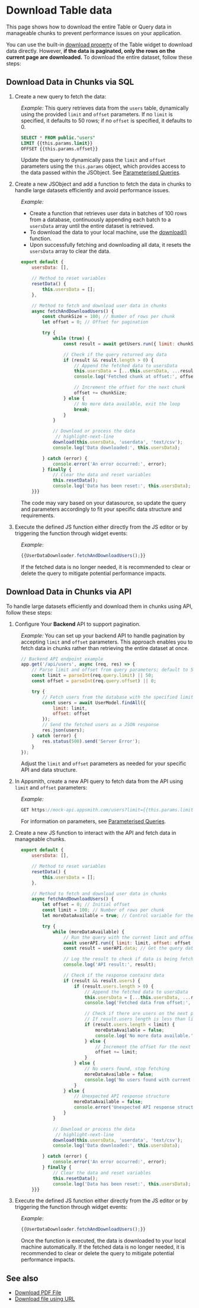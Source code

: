 # Download Table data

This page shows how to download the entire Table or Query data in manageable chunks to prevent performance issues on your application. 

You can use the built-in [download property](/reference/widgets/table#allow-download-boolean) of the Table widget to download data directly. However, **if the data is paginated, only the rows on the current page are downloaded.** To download the entire dataset, follow these steps:


## Download Data in Chunks via SQL

1. Create a new query to fetch the data:

<dd>


*Example:* This query retrieves data from the `users` table, dynamically using the provided `limit` and `offset` parameters. If no `limit` is specified, it defaults to 50 rows; if no `offset` is specified, it defaults to 0.

 ```sql
SELECT * FROM public."users" 
LIMIT {{this.params.limit}} 
OFFSET {{this.params.offset}}
```

Update the query to dynamically pass the `limit` and `offset` parameters using the `this.params` object, which provides access to the data passed within the JSObject. See [Parameterised Queries](/connect-data/concepts/dynamic-queries).

</dd>


2. Create a new JSObject and add a function to fetch the data in chunks to handle large datasets efficiently and avoid performance issues.

<dd>



*Example:*

- Create a function that retrieves user data in batches of 100 rows from a database, continuously appending each batch to a `usersData` array until the entire dataset is retrieved.
- To download the data to your local machine, use the [download()](/reference/appsmith-framework/widget-actions/download) function.
- Upon successfully fetching and downloading all data, it resets the `usersData` array to clear the data.


```js
export default {
    usersData: [],

    // Method to reset variables
    resetData() {
        this.usersData = [];
    },

    // Method to fetch and download user data in chunks
    async fetchAndDownloadUsers() {
        const chunkSize = 100; // Number of rows per chunk
        let offset = 0; // Offset for pagination

        try {
            while (true) {
                const result = await getUsers.run({ limit: chunkSize, offset });

                // Check if the query returned any data
                if (result && result.length > 0) {
                    // Append the fetched data to usersData
                    this.usersData = [...this.usersData, ...result];
                    console.log('Fetched chunk at offset:', offset);

                    // Increment the offset for the next chunk
                    offset += chunkSize;
                } else {
                    // No more data available, exit the loop
                    break;
                }
            }

            // Download or process the data
             // highlight-next-line
            download(this.usersData, 'userdata', 'text/csv');
            console.log('Data downloaded:', this.usersData);

        } catch (error) {
            console.error('An error occurred:', error);
        } finally {
            // Clear the data and reset variables
            this.resetData();
            console.log('Data has been reset:', this.usersData);
    }}}
```

The code may vary based on your datasource, so update the query and parameters accordingly to fit your specific data structure and requirements.


</dd>

3. Execute the defined JS function either directly from the JS editor or by triggering the function through widget events:

<dd>

*Example*:

```js
{{UserDataDownloader.fetchAndDownloadUsers();}}
```

If the fetched data is no longer needed, it is recommended to clear or delete the query to mitigate potential performance impacts.

</dd>


## Download Data in Chunks via API

To handle large datasets efficiently and download them in chunks using API, follow these steps:

1. Configure Your **Backend** API to support pagination.


<dd>

*Example:* You can set up your backend API to handle pagination by accepting `limit` and `offset` parameters. This approach enables you to fetch data in chunks rather than retrieving the entire dataset at once.


```js
// Backend API endpoint example
app.get('/api/users', async (req, res) => {
    // Parse limit and offset from query parameters; default to 50 and 0 if not provided
    const limit = parseInt(req.query.limit) || 50;
    const offset = parseInt(req.query.offset) || 0;

    try {
        // Fetch users from the database with the specified limit and offset
        const users = await UserModel.findAll({
            limit: limit,
            offset: offset
        });
        // Send the fetched users as a JSON response
        res.json(users);
    } catch (error) {
        res.status(500).send('Server Error');
    }
});
```

Adjust the `limit` and `offset` parameters as needed for your specific API and data structure.


</dd>

2. In Appsmith, create a new API query to fetch data from the API using `limit` and `offset` parameters:

<dd>

*Example:*

```js
GET https://mock-api.appsmith.com/users?limit={{this.params.limit}}&offset={{this.params.offset}}
```

For information on parameters, see [Parameterised Queries](/connect-data/concepts/dynamic-queries). 


</dd>


2. Create a new JS function to interact with the API and fetch data in manageable chunks. 

<dd>


```js
export default {
    usersData: [],

    // Method to reset variables
    resetData() {
        this.usersData = [];
    },

    // Method to fetch and download user data in chunks
    async fetchAndDownloadUsers() {
        let offset = 0; // Initial offset
        const limit = 100; // Number of rows per chunk
        let moreDataAvailable = true; // Control variable for the loop

        try {
            while (moreDataAvailable) {
                // Run the query with the current limit and offset
                await userAPI.run({ limit: limit, offset: offset });
                const result = userAPI.data; // Get the query data

                // Log the result to check if data is being fetched
                console.log('API result:', result);

                // Check if the response contains data
                if (result && result.users) {
                    if (result.users.length > 0) {
                        // Append the fetched data to usersData
                        this.usersData = [...this.usersData, ...result.users];
                        console.log('Fetched data from offset:', offset);

                        // Check if there are users on the next page
                        // If result.users length is less than limit, assume no more data
                        if (result.users.length < limit) {
                            moreDataAvailable = false;
                            console.log('No more data available.');
                        } else {
                            // Increment the offset for the next request
                            offset += limit;
                        }
                    } else {
                        // No users found, stop fetching
                        moreDataAvailable = false;
                        console.log('No users found with current offset.');
                    }
                } else {
                    // Unexpected API response structure
                    moreDataAvailable = false;
                    console.error('Unexpected API response structure.');
                }
            }

            // Download or process the data
             // highlight-next-line
            download(this.usersData, 'userdata', 'text/csv');
            console.log('Data downloaded:', this.usersData);

        } catch (error) {
            console.error('An error occurred:', error);
        } finally {
            // Clear the data and reset variables
            this.resetData();
            console.log('Data has been reset:', this.usersData);
    }}}
```

</dd>

3. Execute the defined JS function either directly from the JS editor or by triggering the function through widget events:

<dd>

*Example*:

```js
{{UserDataDownloader.fetchAndDownloadUsers();}}
```

Once the function is executed, the data is downloaded to your local machine automatically. If the fetched data is no longer needed, it is recommended to clear or delete the query to mitigate potential performance impacts.

</dd>


## See also

- [Download PDF File](/reference/appsmith-framework/widget-actions/download)
- [Download file using URL](/connect-data/how-to-guides/how-to-download-files-using-api#download-file-using-public-url)
